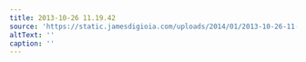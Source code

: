 ```yaml
---
title: 2013-10-26 11.19.42
source: 'https://static.jamesdigioia.com/uploads/2014/01/2013-10-26-11-19-42-scaled.jpg'
altText: ''
caption: ''
---
```


